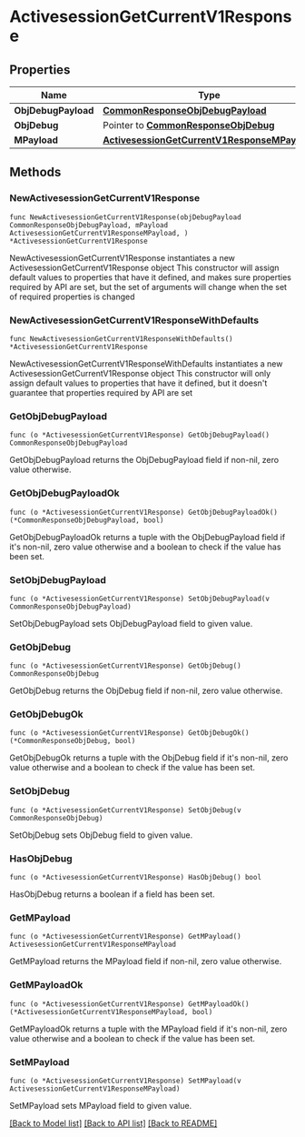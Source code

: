 # ActivesessionGetCurrentV1Response

## Properties

Name | Type | Description | Notes
------------ | ------------- | ------------- | -------------
**ObjDebugPayload** | [**CommonResponseObjDebugPayload**](CommonResponseObjDebugPayload.md) |  | 
**ObjDebug** | Pointer to [**CommonResponseObjDebug**](CommonResponseObjDebug.md) |  | [optional] 
**MPayload** | [**ActivesessionGetCurrentV1ResponseMPayload**](ActivesessionGetCurrentV1ResponseMPayload.md) |  | 

## Methods

### NewActivesessionGetCurrentV1Response

`func NewActivesessionGetCurrentV1Response(objDebugPayload CommonResponseObjDebugPayload, mPayload ActivesessionGetCurrentV1ResponseMPayload, ) *ActivesessionGetCurrentV1Response`

NewActivesessionGetCurrentV1Response instantiates a new ActivesessionGetCurrentV1Response object
This constructor will assign default values to properties that have it defined,
and makes sure properties required by API are set, but the set of arguments
will change when the set of required properties is changed

### NewActivesessionGetCurrentV1ResponseWithDefaults

`func NewActivesessionGetCurrentV1ResponseWithDefaults() *ActivesessionGetCurrentV1Response`

NewActivesessionGetCurrentV1ResponseWithDefaults instantiates a new ActivesessionGetCurrentV1Response object
This constructor will only assign default values to properties that have it defined,
but it doesn't guarantee that properties required by API are set

### GetObjDebugPayload

`func (o *ActivesessionGetCurrentV1Response) GetObjDebugPayload() CommonResponseObjDebugPayload`

GetObjDebugPayload returns the ObjDebugPayload field if non-nil, zero value otherwise.

### GetObjDebugPayloadOk

`func (o *ActivesessionGetCurrentV1Response) GetObjDebugPayloadOk() (*CommonResponseObjDebugPayload, bool)`

GetObjDebugPayloadOk returns a tuple with the ObjDebugPayload field if it's non-nil, zero value otherwise
and a boolean to check if the value has been set.

### SetObjDebugPayload

`func (o *ActivesessionGetCurrentV1Response) SetObjDebugPayload(v CommonResponseObjDebugPayload)`

SetObjDebugPayload sets ObjDebugPayload field to given value.


### GetObjDebug

`func (o *ActivesessionGetCurrentV1Response) GetObjDebug() CommonResponseObjDebug`

GetObjDebug returns the ObjDebug field if non-nil, zero value otherwise.

### GetObjDebugOk

`func (o *ActivesessionGetCurrentV1Response) GetObjDebugOk() (*CommonResponseObjDebug, bool)`

GetObjDebugOk returns a tuple with the ObjDebug field if it's non-nil, zero value otherwise
and a boolean to check if the value has been set.

### SetObjDebug

`func (o *ActivesessionGetCurrentV1Response) SetObjDebug(v CommonResponseObjDebug)`

SetObjDebug sets ObjDebug field to given value.

### HasObjDebug

`func (o *ActivesessionGetCurrentV1Response) HasObjDebug() bool`

HasObjDebug returns a boolean if a field has been set.

### GetMPayload

`func (o *ActivesessionGetCurrentV1Response) GetMPayload() ActivesessionGetCurrentV1ResponseMPayload`

GetMPayload returns the MPayload field if non-nil, zero value otherwise.

### GetMPayloadOk

`func (o *ActivesessionGetCurrentV1Response) GetMPayloadOk() (*ActivesessionGetCurrentV1ResponseMPayload, bool)`

GetMPayloadOk returns a tuple with the MPayload field if it's non-nil, zero value otherwise
and a boolean to check if the value has been set.

### SetMPayload

`func (o *ActivesessionGetCurrentV1Response) SetMPayload(v ActivesessionGetCurrentV1ResponseMPayload)`

SetMPayload sets MPayload field to given value.



[[Back to Model list]](../README.md#documentation-for-models) [[Back to API list]](../README.md#documentation-for-api-endpoints) [[Back to README]](../README.md)


